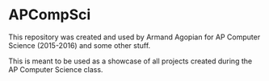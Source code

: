 # APCompSci
This repository was created and used by Armand Agopian for AP Computer Science (2015-2016) and some other stuff.

This is meant to be used as a showcase of all projects created during the AP Computer Science class.
